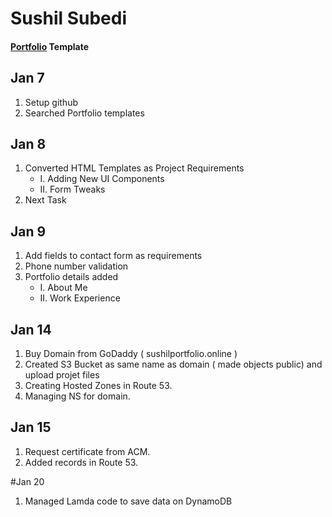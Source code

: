 # Sushil Subedi

#### [Portfolio](https://htmlcodex.com/personal-cv-website-template/) Template

## Jan 7
1. Setup github
2. Searched Portfolio templates
## Jan 8
1. Converted HTML Templates as Project Requirements
    - I. Adding New UI Components
    - II. Form Tweaks
2. Next Task
## Jan 9
1. Add fields to contact form as requirements
2. Phone number validation
3. Portfolio details added
    - I. About Me
    - II. Work Experience

## Jan 14
1. Buy Domain from GoDaddy ( sushilportfolio.online )
2. Created S3 Bucket as same name as domain ( made objects public) and upload projet files
3. Creating Hosted Zones in Route 53.
4. Managing NS for domain.

## Jan 15
1. Request certificate from ACM.
2. Added records in Route 53.

#Jan 20
1. Managed Lamda code to save data on DynamoDB

